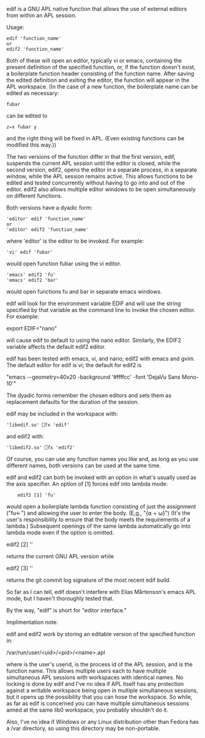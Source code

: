 edif is a GNU APL native function that allows the use of external editors
from within an APL session.

Usage:

	edif 'function_name'
    or
	edif2 'function_name'

Both of these will open an editor, typically vi or emacs, containing the
present definition of the specified function, or, if the function doesn't
exist, a boilerplate function header consisting of the function name.
After saving the edited definition and exiting the editor, the function
will appear in the APL workspace.  (In the case of a new function, the
boilerplate name can be edited as necessary:

    fubar

can be edited to

    z←x fubar y

and the right thing will be fixed in APL.  (Even existing functions can be
modified this way.))

The two versions of the function differ in that the first version, edif,
suspends the current APL session until the editor is closed, while the
second version, edif2, opens the editor in a separate process, in a
separate window, while the APL session remains active.  This allows
functions to be edited and tested concurrently without having to go
into and out of the editor.  edif2 also allows multiple editor windows
to be open simultaneously on different functions.

Both versions have a dyadic form:

	'editor' edif 'function_name'
    or
	'editor' edif2 'function_name'

where 'editor' is the editor to be invoked.  For example:

	'vi' edif 'fubar'

would open function fubar using the vi editor.

	'emacs' edif2 'fu'
	'emacs' edif2 'bar'

would open functions fu and bar in separate emacs windows.

edif will look for the environment variable EDIF and will use the string
specified by that variable as the command line to invoke the chosen editor.
For example:

   export EDIF="nano"

will cause edif to default to using the nano editor.  Similarly, the EDIF2
variable affects the default edif2 editor.

edif has been tested with emacs, vi, and nano; edif2 with emacs and gvim.
The default editor for edif is vi; the default for edif2 is

   "emacs --geometry=40x20  -background '#ffffcc' -font 'DejaVu Sans Mono-10'"

The dyadic forms remember the chosen editors and sets them as replacement
defaults for the duration of the session.

edif may be included in the workspace with:

	'libedif.so' ⎕fx 'edif'
	
and edif2 with:

	'libedif2.so' ⎕fx 'edif2'

Of course, you can use any function names you like and, as long as you use
different names, both versions can be used at the same time.

edif and edif2 can both be invoked with an option in what's usually used as the axis
specifier.  An option of [1] forces edif into lambda mode:

	    edif2 [1] 'fu'

would open a boilerplate lambda function consisting of just the assignment ("fu←") and
allowing the user to enter the body.  (E,g., "{⍺ + ⍵}")  (It's the user's responsibility
to ensure that the body meets the requirements of a lambda.)  Subsequent openings of the
same lambda automatically go into lambda mode even if the option is omitted.

   edif2 [2] ''

returns the current GNU APL version while

   edif2 [3] ''

returns the git commit log signature of the most recent edif build.


So far as I can tell, edif doesn't interfere with Elias Mårtenson's 
emacs APL mode, but I haven't thoroughly tested that.

By the way, "edif" is short for "editor interface."



Implimentation note:

edif and edif2 work by storing an editable version of the specified
function in:

/var/run/user/&lt;uid&gt;/&lt;pid&gt;/&lt;name&gt;.apl  

where <uid> is the user's userid, <pid> is the process id of the APL 
session, and <name> is the function name.  This allows multiple users 
each to have multiple simultaneous APL sessions with workspaces with 
identical names.  No locking is done by edif and I've no idea if APL 
itself has any protection against a writable workspace being open in 
multiple simultaneous sessions, but it opens up the possibility that 
you can hose the workspace.  So while, as far as edif is concerned 
you can have multiple simultaneous sessions aimed at the same lib0 
workspace, you probably shouldn't do it.

Also, I've no idea if Windows or any Linux distribution other than 
Fedora has a /var directory, so using this directory may be non-portable.

